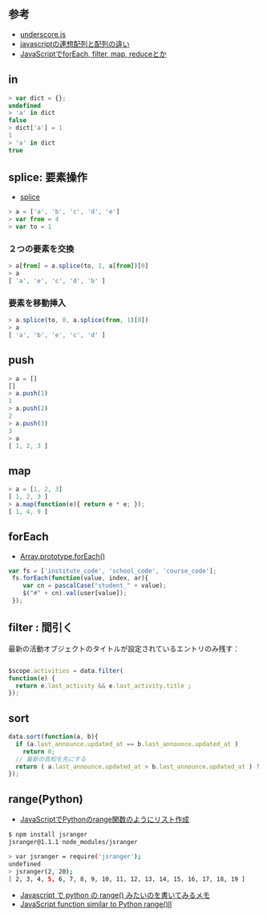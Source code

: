 ## 参考

- [underscore.js](../underscore)
- [javascriptの連想配列と配列の違い](http://qiita.com/katsukii/items/168bee174073ae7ec7e4)
- [JavaScriptでforEach, filter, map, reduceとか](http://qiita.com/itagakishintaro/items/29e301f3125760b81302)

## in

~~~js
> var dict = {};
undefined
> 'a' in dict
false
> dict['a'] = 1
1
> 'a' in dict
true
~~~

## splice: 要素操作

- [splice](https://developer.mozilla.org/ja/docs/Web/JavaScript/Reference/Global_Objects/Array/splice)

~~~js
> a = ['a', 'b', 'c', 'd', 'e']
> var from = 4
> var to = 1
~~~

### ２つの要素を交換

~~~js
> a[from] = a.splice(to, 1, a[from])[0]
> a
[ 'a', 'e', 'c', 'd', 'b' ]
~~~

### 要素を移動挿入

~~~js
> a.splice(to, 0, a.splice(from, 1)[0])
> a
[ 'a', 'b', 'e', 'c', 'd' ]
~~~

## push

~~~js
> a = []
[]
> a.push(1)
1
> a.push(2)
2
> a.push(3)
3
> a
[ 1, 2, 3 ]

~~~

## map

~~~js
> a = [1, 2, 3]
[ 1, 2, 3 ]
> a.map(function(e){ return e * e; });
[ 1, 4, 9 ]
~~~

## forEach

- [Array.prototype.forEach()](https://developer.mozilla.org/ja/docs/Web/JavaScript/Reference/Global_Objects/Array/forEach)

~~~js
var fs = ['institute_code', 'school_code', 'course_code'];
 fs.forEach(function(value, index, ar){
    var cn = pascalCase("student_" + value);   
    $("#" + cn).val(user[value]);
 });
~~~

## filter : 間引く

最新の活動オブジェクトのタイトルが設定されているエントリのみ残す：

~~~js

$scope.activities = data.filter(
function(e) {
  return e.last_activity && e.last_activity.title ;
});
~~~

## sort

~~~js
data.sort(function(a, b){
  if (a.last_announce.updated_at == b.last_announce.updated_at )
    return 0;
  // 最新の告知を先にする
  return ( a.last_announce.updated_at > b.last_announce.updated_at ) ? -1 : 1;
});
~~~

## range(Python)

- [JavaScriptでPythonのrange関数のようにリスト作成](http://qiita.com/zuzu/items/d2befdb1e02506d11513)

~~~bash
$ npm install jsranger
jsranger@1.1.1 node_modules/jsranger
~~~

~~~bash
> var jsranger = require('jsranger');
undefined
> jsranger(2, 20);
[ 2, 3, 4, 5, 6, 7, 8, 9, 10, 11, 12, 13, 14, 15, 16, 17, 18, 19 ]
~~~

- [Javascript で python の range() みたいのを書いてみるメモ](http://cortyuming.hateblo.jp/entry/20131223/p2)
- [JavaScript function similar to Python range()ll](http://stackoverflow.com/questions/8273047/javascript-function-similar-to-python-range/8273091#8273091)
